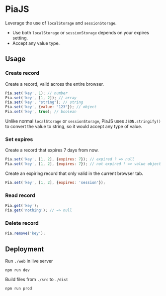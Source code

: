 # PiaJS

Leverage the use of `localStorage` and `sessionStorage`.

- Use both `localStorage` or `sessionStorage` depends on your expires setting.
- Accept any value type.

## Usage

### Create record

Create a record, valid across the entire browser.

```js
Pia.set('key', 1); // number
Pia.set('key', [1, 2]); // array
Pia.set('key', "string"); // string
Pia.set('key', {value: "123"}); // object
Pia.set('key', true); // boolean
```

Unlike normal `localStorage` or `sessionStorage`, PiaJS uses `JSON.stringify()` to convert the value to string, so it
would accept
any type of value.

### Set expires

Create a record that expires 7 days from now.

```js
Pia.set('key', [1, 2], {expires: 7}); // expired ? => null
Pia.set('key', [1, 2], {expires: 7}); // not expired ? => value object
```

Create an expiring record that only valid in the current browser tab.

```js
Pia.set('key', [1, 2], {expires: 'session'});
```

### Read record

```js
Pia.get('key');
Pia.get('nothing'); // => null
```

### Delete record

```js
Pia.remove('key');
```

## Deployment

Run `./web` in live server

```shell
npm run dev
```

Build files from `./src` to `./dist`

```shell
npm run prod
```

<!---
Build sources from `./web` to `./build`

```shell
npm run build
```

Build files from `./src` to `./dist` then publish to `npm`

```shell
npm run publish
```
--->
